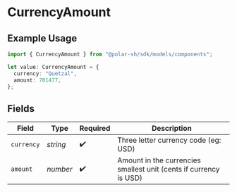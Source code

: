 # CurrencyAmount

## Example Usage

```typescript
import { CurrencyAmount } from "@polar-sh/sdk/models/components";

let value: CurrencyAmount = {
  currency: "Quetzal",
  amount: 701477,
};
```

## Fields

| Field                                                             | Type                                                              | Required                                                          | Description                                                       |
| ----------------------------------------------------------------- | ----------------------------------------------------------------- | ----------------------------------------------------------------- | ----------------------------------------------------------------- |
| `currency`                                                        | *string*                                                          | :heavy_check_mark:                                                | Three letter currency code (eg: USD)                              |
| `amount`                                                          | *number*                                                          | :heavy_check_mark:                                                | Amount in the currencies smallest unit (cents if currency is USD) |